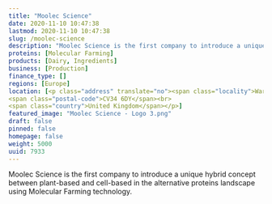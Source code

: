 ```yaml
---
title: "Moolec Science"
date: 2020-11-10 10:47:38
lastmod: 2020-11-10 10:47:38
slug: /moolec-science
description: "Moolec Science is the first company to introduce a unique hybrid concept between plant-based and cell-based in the alternative proteins landscape using Molecular Farming technology."
proteins: [Molecular Farming]
products: [Dairy, Ingredients]
business: [Production]
finance_type: []
regions: [Europe]
location: [<p class="address" translate="no"><span class="locality">Warwick</span><br>
<span class="postal-code">CV34 6DY</span><br>
<span class="country">United Kingdom</span></p>]
featured_image: "Moolec Science - Logo 3.png"
draft: false
pinned: false
homepage: false
weight: 5000
uuid: 7933
---
```

<p>Moolec Science is the first company to introduce a unique hybrid concept between plant-based and cell-based in the alternative proteins landscape using Molecular Farming technology.</p>
